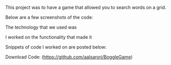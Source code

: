 This project was to have a game that allowed you to search words on a grid.

Below are a few screenshots of the code:

The technology that we used was

I worked on the functionality that made it

Snippets of code I worked on are posted below:

Download Code: (https://github.com/aalsarori/BoggleGame)
